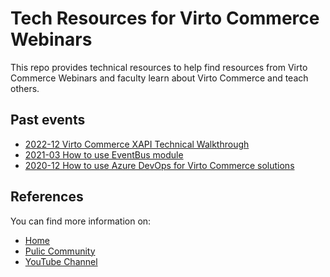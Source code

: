 # Tech Resources for Virto Commerce Webinars

This repo provides technical resources to help find resources from Virto Commerce Webinars and faculty learn about Virto Commerce and teach others.

## Past events
- [2022-12 Virto Commerce XAPI Technical Walkthrough](2022-12-XAPI-Basic/README.md)
- [2021-03 How to use EventBus module](2021-03-AzureEventbus/README.md)
- [2020-12 How to use Azure DevOps for Virto Commerce solutions](2020-12-AzureDevOps/README.md)


## References
You can find more information on:
- [Home](https://virtocommerce.com/)
- [Pulic Community](https://www.virtocommerce.org/)
- [YouTube Channel](https://www.youtube.com/c/Virtocommerce/videos)
